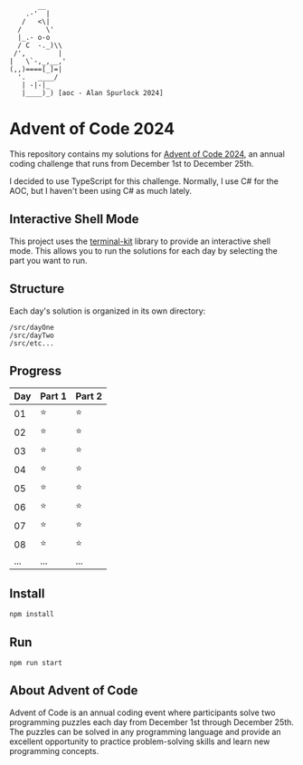 ```
       __
    .-'  |
   /   <\|
  /      \'
  |_.- o-o
  / C  -._)\\
 /',        |
|   \`-,_,__,'
(,,)====[_]=|
  '.   ____/
   | -|-|_
   |____)_) [aoc - Alan Spurlock 2024]
```

# Advent of Code 2024

This repository contains my solutions for [Advent of Code 2024](https://adventofcode.com/2024), an annual coding challenge that runs from December 1st to December 25th.

I decided to use TypeScript for this challenge. Normally, I use C# for the AOC, but I haven't been using C# as much lately.

## Interactive Shell Mode

This project uses the [terminal-kit](https://github.com/cronvel/terminal-kit) library to provide an interactive shell mode. This allows you to run the solutions for each day by selecting the part you want to run.

## Structure

Each day's solution is organized in its own directory:

```
/src/dayOne
/src/dayTwo
/src/etc...
```

## Progress

| Day | Part 1 | Part 2 |
| --- | ------ | ------ |
| 01  | ⭐     | ⭐     |
| 02  | ⭐     | ⭐     |
| 03  | ⭐     | ⭐     |
| 04  | ⭐     | ⭐     |
| 05  | ⭐     | ⭐     |
| 06  | ⭐     | ⭐     |
| 07  | ⭐     | ⭐     |
| 08  | ⭐     | ⭐     |
| ... | ...    | ...    |

## Install

```
npm install
```

## Run

```
npm run start
```

## About Advent of Code

Advent of Code is an annual coding event where participants solve two programming puzzles each day from December 1st through December 25th. The puzzles can be solved in any programming language and provide an excellent opportunity to practice problem-solving skills and learn new programming concepts.
